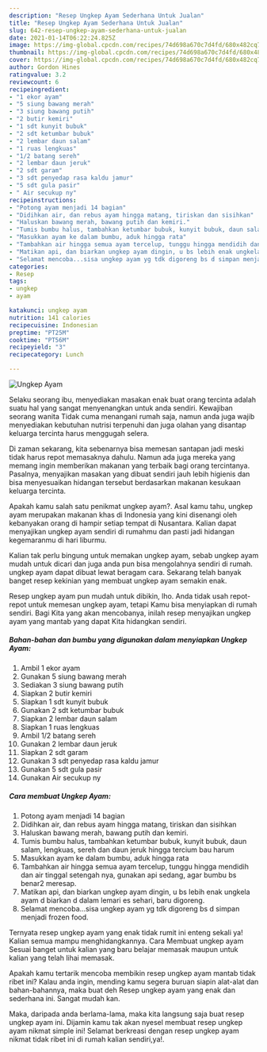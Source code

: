 ```yaml
---
description: "Resep Ungkep Ayam Sederhana Untuk Jualan"
title: "Resep Ungkep Ayam Sederhana Untuk Jualan"
slug: 642-resep-ungkep-ayam-sederhana-untuk-jualan
date: 2021-01-14T06:22:24.825Z
image: https://img-global.cpcdn.com/recipes/74d698a670c7d4fd/680x482cq70/ungkep-ayam-foto-resep-utama.jpg
thumbnail: https://img-global.cpcdn.com/recipes/74d698a670c7d4fd/680x482cq70/ungkep-ayam-foto-resep-utama.jpg
cover: https://img-global.cpcdn.com/recipes/74d698a670c7d4fd/680x482cq70/ungkep-ayam-foto-resep-utama.jpg
author: Gordon Hines
ratingvalue: 3.2
reviewcount: 6
recipeingredient:
- "1 ekor ayam"
- "5 siung bawang merah"
- "3 siung bawang putih"
- "2 butir kemiri"
- "1 sdt kunyit bubuk"
- "2 sdt ketumbar bubuk"
- "2 lembar daun salam"
- "1 ruas lengkuas"
- "1/2 batang sereh"
- "2 lembar daun jeruk"
- "2 sdt garam"
- "3 sdt penyedap rasa kaldu jamur"
- "5 sdt gula pasir"
- " Air secukup ny"
recipeinstructions:
- "Potong ayam menjadi 14 bagian"
- "Didihkan air, dan rebus ayam hingga matang, tiriskan dan sisihkan"
- "Haluskan bawang merah, bawang putih dan kemiri."
- "Tumis bumbu halus, tambahkan ketumbar bubuk, kunyit bubuk, daun salam, lengkuas, sereh dan daun jeruk hingga tercium bau harum"
- "Masukkan ayam ke dalam bumbu, aduk hingga rata"
- "Tambahkan air hingga semua ayam tercelup, tunggu hingga mendidih dan air tinggal setengah nya, gunakan api sedang, agar bumbu bs benar2 meresap."
- "Matikan api, dan biarkan ungkep ayam dingin, u bs lebih enak ungkela ayam d biarkan d dalam lemari es sehari, baru digoreng."
- "Selamat mencoba...sisa ungkep ayam yg tdk digoreng bs d simpan menjadi frozen food."
categories:
- Resep
tags:
- ungkep
- ayam

katakunci: ungkep ayam 
nutrition: 141 calories
recipecuisine: Indonesian
preptime: "PT25M"
cooktime: "PT56M"
recipeyield: "3"
recipecategory: Lunch

---
```



![Ungkep Ayam](https://img-global.cpcdn.com/recipes/74d698a670c7d4fd/680x482cq70/ungkep-ayam-foto-resep-utama.jpg)

Selaku seorang ibu, menyediakan masakan enak buat orang tercinta adalah suatu hal yang sangat menyenangkan untuk anda sendiri. Kewajiban seorang  wanita Tidak cuma menangani rumah saja, namun anda juga wajib menyediakan kebutuhan nutrisi terpenuhi dan juga olahan yang disantap keluarga tercinta harus menggugah selera.

Di zaman  sekarang, kita sebenarnya bisa memesan santapan jadi meski tidak harus repot memasaknya dahulu. Namun ada juga mereka yang memang ingin memberikan makanan yang terbaik bagi orang tercintanya. Pasalnya, menyajikan masakan yang dibuat sendiri jauh lebih higienis dan bisa menyesuaikan hidangan tersebut berdasarkan makanan kesukaan keluarga tercinta. 



Apakah kamu salah satu penikmat ungkep ayam?. Asal kamu tahu, ungkep ayam merupakan makanan khas di Indonesia yang kini disenangi oleh kebanyakan orang di hampir setiap tempat di Nusantara. Kalian dapat menyajikan ungkep ayam sendiri di rumahmu dan pasti jadi hidangan kegemaranmu di hari liburmu.

Kalian tak perlu bingung untuk memakan ungkep ayam, sebab ungkep ayam mudah untuk dicari dan juga anda pun bisa mengolahnya sendiri di rumah. ungkep ayam dapat dibuat lewat beragam cara. Sekarang telah banyak banget resep kekinian yang membuat ungkep ayam semakin enak.

Resep ungkep ayam pun mudah untuk dibikin, lho. Anda tidak usah repot-repot untuk memesan ungkep ayam, tetapi Kamu bisa menyiapkan di rumah sendiri. Bagi Kita yang akan mencobanya, inilah resep menyajikan ungkep ayam yang mantab yang dapat Kita hidangkan sendiri.

<!--inarticleads1-->

##### Bahan-bahan dan bumbu yang digunakan dalam menyiapkan Ungkep Ayam:

1. Ambil 1 ekor ayam
1. Gunakan 5 siung bawang merah
1. Sediakan 3 siung bawang putih
1. Siapkan 2 butir kemiri
1. Siapkan 1 sdt kunyit bubuk
1. Gunakan 2 sdt ketumbar bubuk
1. Siapkan 2 lembar daun salam
1. Siapkan 1 ruas lengkuas
1. Ambil 1/2 batang sereh
1. Gunakan 2 lembar daun jeruk
1. Siapkan 2 sdt garam
1. Gunakan 3 sdt penyedap rasa kaldu jamur
1. Gunakan 5 sdt gula pasir
1. Gunakan  Air secukup ny




<!--inarticleads2-->

##### Cara membuat Ungkep Ayam:

1. Potong ayam menjadi 14 bagian
1. Didihkan air, dan rebus ayam hingga matang, tiriskan dan sisihkan
1. Haluskan bawang merah, bawang putih dan kemiri.
1. Tumis bumbu halus, tambahkan ketumbar bubuk, kunyit bubuk, daun salam, lengkuas, sereh dan daun jeruk hingga tercium bau harum
1. Masukkan ayam ke dalam bumbu, aduk hingga rata
1. Tambahkan air hingga semua ayam tercelup, tunggu hingga mendidih dan air tinggal setengah nya, gunakan api sedang, agar bumbu bs benar2 meresap.
1. Matikan api, dan biarkan ungkep ayam dingin, u bs lebih enak ungkela ayam d biarkan d dalam lemari es sehari, baru digoreng.
1. Selamat mencoba...sisa ungkep ayam yg tdk digoreng bs d simpan menjadi frozen food.




Ternyata resep ungkep ayam yang enak tidak rumit ini enteng sekali ya! Kalian semua mampu menghidangkannya. Cara Membuat ungkep ayam Sesuai banget untuk kalian yang baru belajar memasak maupun untuk kalian yang telah lihai memasak.

Apakah kamu tertarik mencoba membikin resep ungkep ayam mantab tidak ribet ini? Kalau anda ingin, mending kamu segera buruan siapin alat-alat dan bahan-bahannya, maka buat deh Resep ungkep ayam yang enak dan sederhana ini. Sangat mudah kan. 

Maka, daripada anda berlama-lama, maka kita langsung saja buat resep ungkep ayam ini. Dijamin kamu tak akan nyesel membuat resep ungkep ayam nikmat simple ini! Selamat berkreasi dengan resep ungkep ayam nikmat tidak ribet ini di rumah kalian sendiri,ya!.

